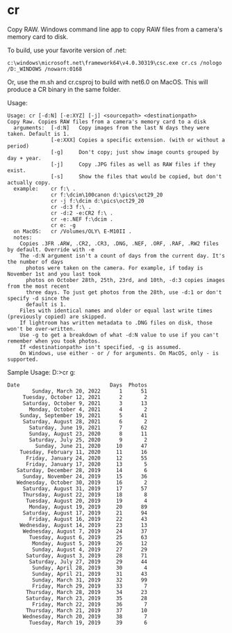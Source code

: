 # cr
Copy RAW. Windows command line app to copy RAW files from a camera's memory card to disk.

To build, use your favorite version of .net:

    c:\windows\microsoft.net\framework64\v4.0.30319\csc.exe cr.cs /nologo /D:_WINDOWS /nowarn:0168
    
Or, use the m.sh and cr.csproj to build with net6.0 on MacOS. This will produce a CR binary in the same folder.
    
Usage:    

    Usage: cr [-d:N] [-e:XYZ] [-j] <sourcepath> <destinationpath>
    Copy Raw. Copies RAW files from a camera's memory card to a disk
      arguments:  [-d:N]   Copy images from the last N days they were taken. Default is 1.
                  [-e:XXX] Copies a specific extension. (with or without a period)
                  [-g]     Don't copy; just show image counts grouped by day + year.
                  [-j]     Copy .JPG files as well as RAW files if they exist.
                  [-s]     Show the files that would be copied, but don't actually copy.
      example:    cr f:\ .
                  cr f:\dcim\100canon d:\pics\oct29_20
                  cr -j f:\dcim d:\pics\oct29_20
                  cr -d:3 f:\ .
                  cr -d:2 -e:CR2 f:\ .
                  cr -e:.NEF f:\dcim .
                  cr e: -g
      on MacOS:   cr /Volumes/OLY\ E-M10II .
      notes:
        Copies .3FR .ARW, .CR2, .CR3, .DNG, .NEF, .ORF, .RAF, .RW2 files by default. Override with -e
        The -d:N argument isn't a count of days from the current day. It's the number of days
          photos were taken on the camera. For example, if today is November 1st and you last took
          photos on October 28th, 25th, 23rd, and 10th, -d:3 copies images from the most recent
          three days. To just get photos from the 28th, use -d:1 or don't specify -d since the
          default is 1.
        Files with identical names and older or equal last write times (previously copied) are skipped.
        If lightroom has written metadata to .DNG files on disk, those won't be over-written.
        Use -g to get a breakdown of what -d:N value to use if you can't remember when you took photos.
        If <destinationpath> isn't specified, -g is assumed.
        On Windows, use either - or / for arguments. On MacOS, only - is supported.
        
Sample Usage: D:\>cr g:

    Date                             Days  Photos
            Sunday, March 20, 2022      1      51
         Tuesday, October 12, 2021      2       2
         Saturday, October 9, 2021      3      13
           Monday, October 4, 2021      4       2
        Sunday, September 19, 2021      5      41
         Saturday, August 28, 2021      6       2
           Saturday, June 19, 2021      7      62
           Sunday, August 23, 2020      8      11
           Saturday, July 25, 2020      9       2
             Sunday, June 21, 2020     10      47
        Tuesday, February 11, 2020     11      16
          Friday, January 24, 2020     12      55
          Friday, January 17, 2020     13       5
       Saturday, December 28, 2019     14       6
         Sunday, November 24, 2019     15      36
       Wednesday, October 30, 2019     16       2
         Saturday, August 31, 2019     17      57
         Thursday, August 22, 2019     18       8
          Tuesday, August 20, 2019     19       4
           Monday, August 19, 2019     20      89
         Saturday, August 17, 2019     21      94
           Friday, August 16, 2019     22      43
        Wednesday, August 14, 2019     23      13
         Wednesday, August 7, 2019     24      37
           Tuesday, August 6, 2019     25      63
            Monday, August 5, 2019     26      12
            Sunday, August 4, 2019     27      29
          Saturday, August 3, 2019     28      71
           Saturday, July 27, 2019     29      44
            Sunday, April 28, 2019     30       4
            Sunday, April 21, 2019     31      43
            Sunday, March 31, 2019     32      99
            Friday, March 29, 2019     33       7
          Thursday, March 28, 2019     34      23
          Saturday, March 23, 2019     35      28
            Friday, March 22, 2019     36       7
          Thursday, March 21, 2019     37      10
         Wednesday, March 20, 2019     38       7
           Tuesday, March 19, 2019     39       6

